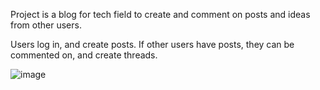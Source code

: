 Project is a blog for tech field to create and comment on posts and ideas from other users. 

Users log in, and create posts. If other users have posts, they can be commented on, and create threads. 

![image](https://github.com/MikeKruce/tech-blog/assets/160695510/f2c35ff5-f5e2-49e0-9978-a2dbe997b629)


